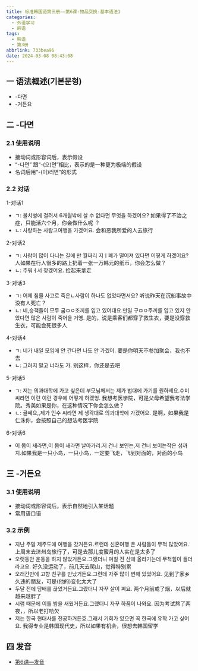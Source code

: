 ```yaml
---
title: 标准韩国语第三册——第6课-物品交换-基本语法1
categories:
  - 外语学习
  - 韩语
tags:
  - 韩语
  - 第3册
abbrlink: 733bea96
date: 2024-03-08 08:43:08
---
```

## 一 语法概述(기본문형)

* -다면
* -거든요

<!--more-->

## 二  -다면

### 2.1 使用说明

* 接动词或形容词后，表示假设
* “-다면” 跟“-(으)면”相比，表示的是一种更为极端的假设
* 名词后用“-(이)러면”的形式

### 2.2 对话

1-对话1

* ㄱ: 불치병에 걸려서 6개월밖에 살 수 없다면 무엇을 하겠어요? 如果得了不治之症，只能活六个月，你会做什么呢 ？
* ㄴ: 사랑하는 사람고여행을 가겠어요. 会和恶我所爱的人去旅行

2-对话2

* ㄱ: 사람이 많이 다니는 길에 만 월짜리 지ㅣ폐가 떨어져 있다면 어떻게 하겠어요?  人如果在行人很多的路上扔着一张一万韩元的纸币，你会怎么做？
* ㄴ: 주워ㅓ서 잦겠어요. 捡起来拿走

3-对话3

* ㄱ: 어제 침몰 사고로 죽은ㄴ사람이 하나도 없었다면서요? 听说昨天在沉船事故中没有人死亡？
* ㄴ: 네,승객들이 모두 굼ㅁㅇ조끼를 입고 있어대요.만일 구ㅁㅇ주끼를 입고 있지 안았다면 많은 사람이 죽어을 거옝. 是的，说是乘客们都穿了救生衣，要是没穿救生衣，可能会死很多人

4-对话4

* ㄱ:  네가 내일 모임에 안 간다면 나도 안 가겠어. 要是你明天不参加聚会，我也不去
* ㄴ: 그러지 말고 너라도 가. 别这样，你还是去吧

5-对话5

* ㄱ: 저는 의과대학에 가고 싶은데 부모님께서는 제가 법대에 가기를 원하세요.수미 씨라면 이런 이런 경우에 어떻게 하겠엉. 我想考医学院，可是父母希望我考法学院。秀美如果是你，在这种情况下你会怎么做？
* ㄴ: 글쎄요,,제가 인수 씨라면 제 생각대로 의과대학에 가겠어요. 是啊，如果我是仁洙你，会按照自己的想法考医学院

6-对话6

* 이 몸이 새라면,이 몸이 새라면 날아가리.저 건너 보인는,저 건너 보이는작은 섬까지.如果我是一只小鸟，一只小鸟，一定要飞走，飞到对面的，对面的小鸟

## 三 -거든요

### 3.1 使用说明

* 接动词或形容词后，表示自然地引入某话题
* 常用语口语 

### 3.2 示例

* 지난 주말 제주도에 여행을 갔거든요.르런데 신혼여행 온 사람들이 무척 많았어요.上周末去济州岛旅行了，可是去那儿度蜜月的人实在是太多了
* 오랫동안 운동을 하지 않았거든요.그랬더니 며칠 전 산에 올라가는데 무척힘이 들더라고요. 好久没运动了，前几天去爬山，觉得特别累
* 오래간만에 고향 친구를 만났거든요.그런데 자주 많이 변해 있었어요. 见到了家乡久违的朋友，可是(他的)变化太大了
* 두달 전에 담배를 끊었거든요.그럈더니 자꾸 살이 쪄요. 两个月前戒了烟，以后就越来越胖了
* 시럼 때문에 이틀 밤을 새웠거든요.그랬더니 자꾸 하품이 나와요. 因为考试熬了两夜，，所以老打哈欠
* 저는 한국 현대사를 전공하거든효.그래서 기회가 있으면 꼭 한국에 유학 가고 싶어요. 我得专业是韩国现代史，所以如果有机会，很想去韩国留学


## 四 发音

* [第6课—发音][1]


[1]:https://biz.cli.im/Pcview?name=https%3A%2F%2Fbiz.cli.im%2Ftest%2FKR388495%3Fcoding%3DI4npGO%26qrurl%3Dhttp%253A%252F%252Fqr31.cn%252FI4npGO%26gtype%3D2&time=1